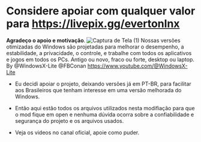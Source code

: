 # Considere apoiar com qualquer valor para https://livepix.gg/evertonlnx 
**Agradeço o apoio e motivação**.
![Captura de Tela (1)](https://github.com/Evertonlps/Windows-X-Lite-PT-BR/assets/11205881/34e0474f-b974-4d3c-90af-1df1d7d85b6e)
Nossas versões otimizadas do Windows são projetadas para melhorar o desempenho, a estabilidade, a privacidade, o controle,
e trabalhe com todos os aplicativos e jogos em todos os PCs. Antigo ou novo, fraco ou forte, desktop ou laptop. By @WindowsX-Lite @FBConan https://www.youtube.com/@WindowsX-Lite
+  Eu decidi apoiar o projeto, deixando versões já em PT-BR, para facilitar aos Brasileiros que tenham interesse em uma versão melhorada do Windows.

+ Então aqui estão todos os arquivos utilizados nesta modifiação para que o mod fique em open e nenhuma dúvida ocorra sobre a confiabilidade e segurança do projeto e os arquivos usados.
+  Veja os videos no canal oficial, apoie como puder.

